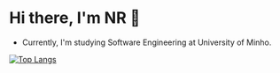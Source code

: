 # Hi there, I'm NR 🧊 

- Currently, I'm studying Software Engineering at University of Minho.


[![Top Langs](https://github-readme-stats.vercel.app/api/top-langs/?username=NR-19&layout=compact&theme=tokyonight)](https://github.com/anuraghazra/github-readme-stats)
